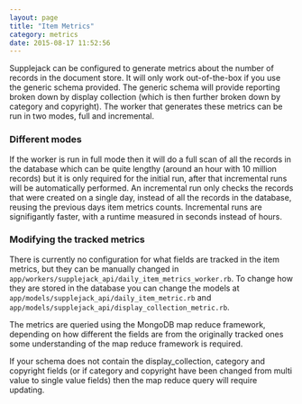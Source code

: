 ```yaml
---
layout: page
title: "Item Metrics"
category: metrics
date: 2015-08-17 11:52:56
---
```

Supplejack can be configured to generate metrics about the number of records in the document store. It will only work out-of-the-box if you use the generic schema provided. The generic schema will provide reporting broken down by display collection (which is then further broken down by category and copyright). The worker that generates these metrics can be run in two modes, full and incremental.

### Different modes

If the worker is run in full mode then it will do a full scan of all the records in the database which can be quite lengthy (around an hour with 10 million records) but it is only required for the initial run, after that incremental runs will be automatically performed. An incremental run only checks the records that were created on a single day, instead of all the records in the database, reusing the previous days item metrics counts. Incremental runs are signifigantly faster, with a runtime measured in seconds instead of hours.

### Modifying the tracked metrics

There is currently no configuration for what fields are tracked in the item metrics, but they can be manually changed in `app/workers/supplejack_api/daily_item_metrics_worker.rb`. To change how they are stored in the database you can change the models at `app/models/supplejack_api/daily_item_metric.rb` and `app/models/supplejack_api/display_collection_metric.rb`. 

The metrics are queried using the MongoDB map reduce framework, depending on how different the fields are from the originally tracked ones some understanding of the map reduce framework is required.  

If your schema does not contain the display\_collection, category and copyright fields (or if category and copyright have been changed from multi value to single value fields) then the map reduce query will require updating.
